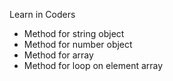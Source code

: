 Learn in Coders
+ Method for string object
+ Method for number object
+ Method for array 
+ Method for loop on element array